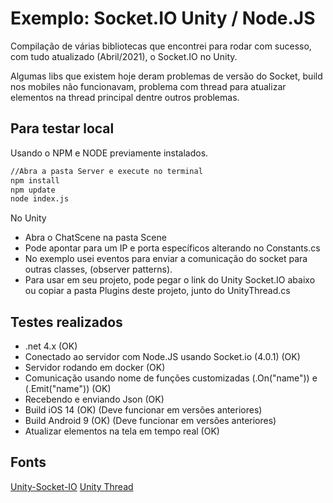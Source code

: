 # Exemplo: Socket.IO Unity / Node.JS

Compilação de várias bibliotecas que encontrei para rodar com sucesso, com tudo atualizado (Abril/2021), o Socket.IO no Unity.

Algumas libs que existem hoje deram problemas de versão do Socket, build nos mobiles não funcionavam, problema com thread para atualizar elementos na thread principal dentre outros problemas.

## Para testar local

Usando o NPM e NODE previamente instalados.

```bash
//Abra a pasta Server e execute no terminal
npm install
npm update
node index.js
```

No Unity
- Abra o ChatScene na pasta Scene
- Pode apontar para um IP e porta específicos alterando no Constants.cs
- No exemplo usei eventos para enviar a comunicação do socket para outras classes, (observer patterns).
- Para usar em seu projeto, pode pegar o link do Unity Socket.IO abaixo ou copiar a pasta Plugins deste projeto, junto do UnityThread.cs

## Testes realizados

* .net 4.x (OK)
* Conectado ao servidor com Node.JS usando Socket.io (4.0.1) (OK)
* Servidor rodando em docker (OK)
* Comunicação usando nome de funções customizadas (.On("name"))  e (.Emit("name")) (OK)
* Recebendo e enviando Json (OK)
* Build iOS 14 (OK) (Deve funcionar em versões anteriores)
* Build Android 9 (OK) (Deve funcionar em versões anteriores)
* Atualizar elementos na tela em tempo real (OK)

## Fonts
[Unity-Socket-IO](https://unitylist.com/p/qob/Unity-socket-io)
[Unity Thread](https://stackoverflow.com/questions/41330771/use-unity-api-from-another-thread-or-call-a-function-in-the-main-thread)
